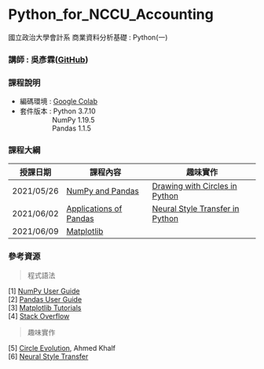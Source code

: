 # Python_for_NCCU_Accounting
國立政治大學會計系 商業資料分析基礎 : Python(一)

### 講師 : 吳彥霖([GitHub](https://github.com/YenLinWu))

### 課程說明  
- 編碼環境 : [Google Colab](https://colab.research.google.com/notebooks/intro.ipynb?hl=zh-tw)   
- 套件版本 : Python 3.7.10    
&emsp;&emsp;&emsp;&nbsp;&nbsp;&nbsp;&nbsp;&nbsp; NumPy 1.19.5   
&emsp;&emsp;&emsp;&nbsp;&nbsp;&nbsp;&nbsp;&nbsp; Pandas 1.1.5

### 課程大綱
| 授課日期 | 課程內容 | 趣味實作 |
|-------|------|-------|
|2021/05/26|[NumPy and Pandas](https://colab.research.google.com/github/YenLinWu/Python_for_NCCU_Accounting/blob/main/20210526/NumPy_and_Pandas.ipynb)|[Drawing with Circles in Python](https://colab.research.google.com/github/YenLinWu/Python_for_NCCU_Accounting/blob/main/20210526/Drawing_with_Circles_in_Python.ipynb)|
|2021/06/02|[Applications of Pandas]()|[Neural Style Transfer in Python](https://colab.research.google.com/github/YenLinWu/Python_for_NCCU_Accounting/blob/main/20210602/Neural_Style_Transfer_in_Python.ipynb)|
|2021/06/09|[Matplotlib]()||

### 參考資源
> 程式語法    

[1] [NumPy User Guide](https://numpy.org/doc/stable/user/index.html)  
[2] [Pandas User Guide](https://pandas.pydata.org/pandas-docs/stable/user_guide/index.html#)  
[3] [Matplotlib Tutorials](https://matplotlib.org/stable/tutorials/index.html)  
[4] [Stack Overflow](https://stackoverflow.com/ 'Q&A website for programmers')  

> 趣味實作    
   
[5] [Circle Evolution](https://github.com/ahmedkhalf/Circle-Evolution 'Source Code'), Ahmed Khalf   
[6] [Neural Style Transfer](https://www.tensorflow.org/tutorials/generative/style_transfer 'TensorFlow Tutorials')

